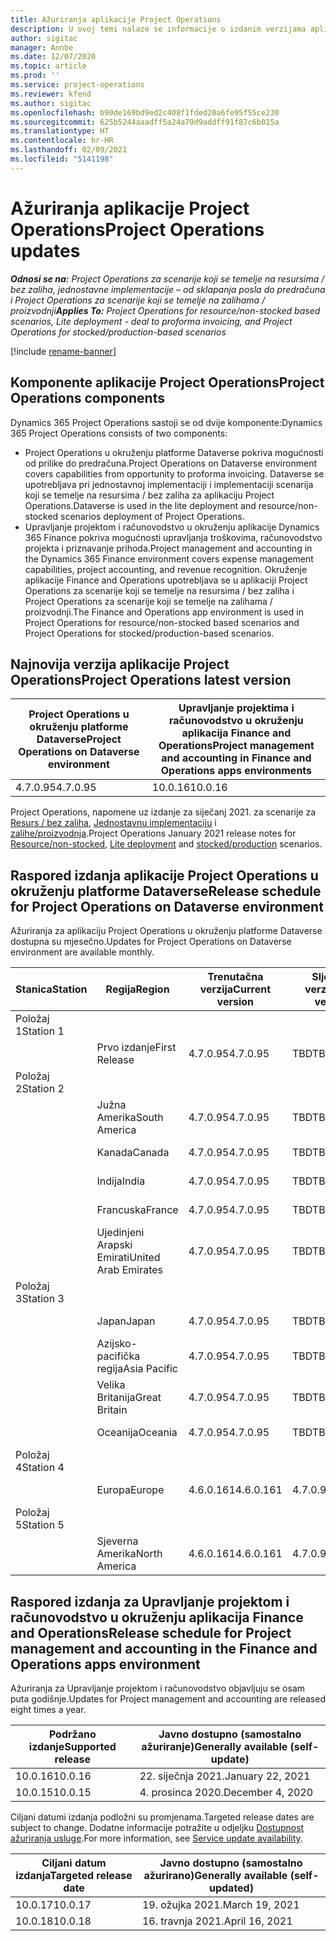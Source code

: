 ```yaml
---
title: Ažuriranja aplikacije Project Operations
description: U ovoj temi nalaze se informacije o izdanim verzijama aplikacije Dynamics 365 Project Operations.
author: sigitac
manager: Annbe
ms.date: 12/07/2020
ms.topic: article
ms.prod: ''
ms.service: project-operations
ms.reviewer: kfend
ms.author: sigitac
ms.openlocfilehash: b90de169bd9ed2c408f1fded20a6fe95f55ce230
ms.sourcegitcommit: 625b5244aaadff5a24a79d9addff91f87c6b015a
ms.translationtype: HT
ms.contentlocale: hr-HR
ms.lasthandoff: 02/09/2021
ms.locfileid: "5141198"
---
```

# <a name="project-operations-updates"></a><span data-ttu-id="f9b25-103">Ažuriranja aplikacije Project Operations</span><span class="sxs-lookup"><span data-stu-id="f9b25-103">Project Operations updates</span></span>

<span data-ttu-id="f9b25-104">_**Odnosi se na:** Project Operations za scenarije koji se temelje na resursima / bez zaliha, jednostavne implementacije – od sklapanja posla do predračuna i Project Operations za scenarije koji se temelje na zalihama / proizvodnji_</span><span class="sxs-lookup"><span data-stu-id="f9b25-104">_**Applies To:** Project Operations for resource/non-stocked based scenarios, Lite deployment - deal to proforma invoicing, and Project Operations for stocked/production-based scenarios_</span></span>

[!include [rename-banner](~/includes/cc-data-platform-banner.md)]

## <a name="project-operations-components"></a><span data-ttu-id="f9b25-105">Komponente aplikacije Project Operations</span><span class="sxs-lookup"><span data-stu-id="f9b25-105">Project Operations components</span></span>

<span data-ttu-id="f9b25-106">Dynamics 365 Project Operations sastoji se od dvije komponente:</span><span class="sxs-lookup"><span data-stu-id="f9b25-106">Dynamics 365 Project Operations consists of two components:</span></span>

- <span data-ttu-id="f9b25-107">Project Operations u okruženju platforme Dataverse pokriva mogućnosti od prilike do predračuna.</span><span class="sxs-lookup"><span data-stu-id="f9b25-107">Project Operations on Dataverse environment covers capabilities from opportunity to proforma invoicing.</span></span> <span data-ttu-id="f9b25-108">Dataverse se upotrebljava pri jednostavnoj implementaciji i implementaciji scenarija koji se temelje na resursima / bez zaliha za aplikaciju Project Operations.</span><span class="sxs-lookup"><span data-stu-id="f9b25-108">Dataverse is used in the lite deployment and resource/non-stocked scenarios deployment of Project Operations.</span></span>
- <span data-ttu-id="f9b25-109">Upravljanje projektom i računovodstvo u okruženju aplikacije Dynamics 365 Finance pokriva mogućnosti upravljanja troškovima, računovodstvo projekta i priznavanje prihoda.</span><span class="sxs-lookup"><span data-stu-id="f9b25-109">Project management and accounting in the Dynamics 365 Finance environment covers expense management capabilities, project accounting, and revenue recognition.</span></span> <span data-ttu-id="f9b25-110">Okruženje aplikacije Finance and Operations upotrebljava se u aplikaciji Project Operations za scenarije koji se temelje na resursima / bez zaliha i Project Operations za scenarije koji se temelje na zalihama / proizvodnji.</span><span class="sxs-lookup"><span data-stu-id="f9b25-110">The Finance and Operations app environment is used in Project Operations for resource/non-stocked based scenarios and Project Operations for stocked/production-based scenarios.</span></span>

## <a name="project-operations-latest-version"></a><span data-ttu-id="f9b25-111">Najnovija verzija aplikacije Project Operations</span><span class="sxs-lookup"><span data-stu-id="f9b25-111">Project Operations latest version</span></span>

| <span data-ttu-id="f9b25-112">Project Operations u okruženju platforme Dataverse</span><span class="sxs-lookup"><span data-stu-id="f9b25-112">Project Operations on Dataverse environment</span></span> | <span data-ttu-id="f9b25-113">Upravljanje projektima i računovodstvo u okruženju aplikacija Finance and Operations</span><span class="sxs-lookup"><span data-stu-id="f9b25-113">Project management and accounting in Finance and Operations apps environments</span></span> |
| --- | --- |
| <span data-ttu-id="f9b25-114">4.7.0.95</span><span class="sxs-lookup"><span data-stu-id="f9b25-114">4.7.0.95</span></span> | <span data-ttu-id="f9b25-115">10.0.16</span><span class="sxs-lookup"><span data-stu-id="f9b25-115">10.0.16</span></span> |

<span data-ttu-id="f9b25-116">Project Operations, napomene uz izdanje za siječanj 2021. za scenarije za [Resurs / bez zaliha](whats-new-feb-2021-resource-based.md), [Jednostavnu implementaciju](../pro/whats-new/whats-new-feb-2021-lite.md) i [zalihe/proizvodnja](../prod-pma/whats-new/whats-new-jan-2021-stocked.md).</span><span class="sxs-lookup"><span data-stu-id="f9b25-116">Project Operations January 2021 release notes for [Resource/non-stocked](whats-new-feb-2021-resource-based.md), [Lite deployment](../pro/whats-new/whats-new-feb-2021-lite.md) and [stocked/production](../prod-pma/whats-new/whats-new-jan-2021-stocked.md) scenarios.</span></span>

## <a name="release-schedule-for-project-operations-on-dataverse-environment"></a><span data-ttu-id="f9b25-117">Raspored izdanja aplikacije Project Operations u okruženju platforme Dataverse</span><span class="sxs-lookup"><span data-stu-id="f9b25-117">Release schedule for Project Operations on Dataverse environment</span></span>

<span data-ttu-id="f9b25-118">Ažuriranja za aplikaciju Project Operations u okruženju platforme Dataverse dostupna su mjesečno.</span><span class="sxs-lookup"><span data-stu-id="f9b25-118">Updates for Project Operations on Dataverse environment are available monthly.</span></span> 

| <span data-ttu-id="f9b25-119">Stanica</span><span class="sxs-lookup"><span data-stu-id="f9b25-119">Station</span></span>   | <span data-ttu-id="f9b25-120">Regija</span><span class="sxs-lookup"><span data-stu-id="f9b25-120">Region</span></span>        | <span data-ttu-id="f9b25-121">Trenutačna verzija</span><span class="sxs-lookup"><span data-stu-id="f9b25-121">Current version</span></span> | <span data-ttu-id="f9b25-122">Sljedeća verzija</span><span class="sxs-lookup"><span data-stu-id="f9b25-122">Next version</span></span> | <span data-ttu-id="f9b25-123">Javno dostupno</span><span class="sxs-lookup"><span data-stu-id="f9b25-123">Generally available</span></span> |
|-----------|---------------|-----------------|--------------|---------------------|
| <span data-ttu-id="f9b25-124">Položaj 1</span><span class="sxs-lookup"><span data-stu-id="f9b25-124">Station 1</span></span> |   &nbsp;      |    &nbsp;       | &nbsp;       |      &nbsp;         |
|   &nbsp;  | <span data-ttu-id="f9b25-125">Prvo izdanje</span><span class="sxs-lookup"><span data-stu-id="f9b25-125">First Release</span></span> |  <span data-ttu-id="f9b25-126">4.7.0.95</span><span class="sxs-lookup"><span data-stu-id="f9b25-126">4.7.0.95</span></span>       | <span data-ttu-id="f9b25-127">TBD</span><span class="sxs-lookup"><span data-stu-id="f9b25-127">TBD</span></span>     | <span data-ttu-id="f9b25-128">19-velj-21</span><span class="sxs-lookup"><span data-stu-id="f9b25-128">19-Feb-21</span></span>           |
| <span data-ttu-id="f9b25-129">Položaj 2</span><span class="sxs-lookup"><span data-stu-id="f9b25-129">Station 2</span></span> |   &nbsp;      |    &nbsp;       | &nbsp;       |      &nbsp;         |
|   &nbsp;  | <span data-ttu-id="f9b25-130">Južna Amerika</span><span class="sxs-lookup"><span data-stu-id="f9b25-130">South America</span></span> |  <span data-ttu-id="f9b25-131">4.7.0.95</span><span class="sxs-lookup"><span data-stu-id="f9b25-131">4.7.0.95</span></span>       | <span data-ttu-id="f9b25-132">TBD</span><span class="sxs-lookup"><span data-stu-id="f9b25-132">TBD</span></span>     | <span data-ttu-id="f9b25-133">19-velj-21</span><span class="sxs-lookup"><span data-stu-id="f9b25-133">19-Feb-21</span></span>           |
|    &nbsp; | <span data-ttu-id="f9b25-134">Kanada</span><span class="sxs-lookup"><span data-stu-id="f9b25-134">Canada</span></span>        |  <span data-ttu-id="f9b25-135">4.7.0.95</span><span class="sxs-lookup"><span data-stu-id="f9b25-135">4.7.0.95</span></span>       | <span data-ttu-id="f9b25-136">TBD</span><span class="sxs-lookup"><span data-stu-id="f9b25-136">TBD</span></span>     | <span data-ttu-id="f9b25-137">19-velj-21</span><span class="sxs-lookup"><span data-stu-id="f9b25-137">19-Feb-21</span></span>           |
|   &nbsp;  | <span data-ttu-id="f9b25-138">Indija</span><span class="sxs-lookup"><span data-stu-id="f9b25-138">India</span></span>         |  <span data-ttu-id="f9b25-139">4.7.0.95</span><span class="sxs-lookup"><span data-stu-id="f9b25-139">4.7.0.95</span></span>       | <span data-ttu-id="f9b25-140">TBD</span><span class="sxs-lookup"><span data-stu-id="f9b25-140">TBD</span></span>     | <span data-ttu-id="f9b25-141">19-velj-21</span><span class="sxs-lookup"><span data-stu-id="f9b25-141">19-Feb-21</span></span>           |
|   &nbsp;  | <span data-ttu-id="f9b25-142">Francuska</span><span class="sxs-lookup"><span data-stu-id="f9b25-142">France</span></span>         |  <span data-ttu-id="f9b25-143">4.7.0.95</span><span class="sxs-lookup"><span data-stu-id="f9b25-143">4.7.0.95</span></span>       | <span data-ttu-id="f9b25-144">TBD</span><span class="sxs-lookup"><span data-stu-id="f9b25-144">TBD</span></span>     | <span data-ttu-id="f9b25-145">19-velj-21</span><span class="sxs-lookup"><span data-stu-id="f9b25-145">19-Feb-21</span></span>           |
|   &nbsp;  | <span data-ttu-id="f9b25-146">Ujedinjeni Arapski Emirati</span><span class="sxs-lookup"><span data-stu-id="f9b25-146">United Arab Emirates</span></span>         |  <span data-ttu-id="f9b25-147">4.7.0.95</span><span class="sxs-lookup"><span data-stu-id="f9b25-147">4.7.0.95</span></span>       | <span data-ttu-id="f9b25-148">TBD</span><span class="sxs-lookup"><span data-stu-id="f9b25-148">TBD</span></span>     | <span data-ttu-id="f9b25-149">19-velj-21</span><span class="sxs-lookup"><span data-stu-id="f9b25-149">19-Feb-21</span></span>           |
| <span data-ttu-id="f9b25-150">Položaj 3</span><span class="sxs-lookup"><span data-stu-id="f9b25-150">Station 3</span></span>  |      &nbsp;   |     &nbsp;      |     &nbsp;   |      &nbsp;         |
|   &nbsp;  | <span data-ttu-id="f9b25-151">Japan</span><span class="sxs-lookup"><span data-stu-id="f9b25-151">Japan</span></span>         |  <span data-ttu-id="f9b25-152">4.7.0.95</span><span class="sxs-lookup"><span data-stu-id="f9b25-152">4.7.0.95</span></span>       | <span data-ttu-id="f9b25-153">TBD</span><span class="sxs-lookup"><span data-stu-id="f9b25-153">TBD</span></span>     | <span data-ttu-id="f9b25-154">26-velj-21</span><span class="sxs-lookup"><span data-stu-id="f9b25-154">26-Feb-21</span></span>           |
|   &nbsp;  | <span data-ttu-id="f9b25-155">Azijsko-pacifička regija</span><span class="sxs-lookup"><span data-stu-id="f9b25-155">Asia Pacific</span></span>  |  <span data-ttu-id="f9b25-156">4.7.0.95</span><span class="sxs-lookup"><span data-stu-id="f9b25-156">4.7.0.95</span></span>       | <span data-ttu-id="f9b25-157">TBD</span><span class="sxs-lookup"><span data-stu-id="f9b25-157">TBD</span></span>     | <span data-ttu-id="f9b25-158">26-velj-21</span><span class="sxs-lookup"><span data-stu-id="f9b25-158">26-Feb-21</span></span>           |
|   &nbsp;  | <span data-ttu-id="f9b25-159">Velika Britanija</span><span class="sxs-lookup"><span data-stu-id="f9b25-159">Great Britain</span></span> |  <span data-ttu-id="f9b25-160">4.7.0.95</span><span class="sxs-lookup"><span data-stu-id="f9b25-160">4.7.0.95</span></span>       | <span data-ttu-id="f9b25-161">TBD</span><span class="sxs-lookup"><span data-stu-id="f9b25-161">TBD</span></span>     | <span data-ttu-id="f9b25-162">26-velj-21</span><span class="sxs-lookup"><span data-stu-id="f9b25-162">26-Feb-21</span></span>           |
|   &nbsp;  | <span data-ttu-id="f9b25-163">Oceanija</span><span class="sxs-lookup"><span data-stu-id="f9b25-163">Oceania</span></span>       |  <span data-ttu-id="f9b25-164">4.7.0.95</span><span class="sxs-lookup"><span data-stu-id="f9b25-164">4.7.0.95</span></span>       | <span data-ttu-id="f9b25-165">TBD</span><span class="sxs-lookup"><span data-stu-id="f9b25-165">TBD</span></span>     | <span data-ttu-id="f9b25-166">26-velj-21</span><span class="sxs-lookup"><span data-stu-id="f9b25-166">26-Feb-21</span></span>           |
| <span data-ttu-id="f9b25-167">Položaj 4</span><span class="sxs-lookup"><span data-stu-id="f9b25-167">Station 4</span></span> |     &nbsp;    |     &nbsp;      |     &nbsp;   |      &nbsp;         |
|   &nbsp;  | <span data-ttu-id="f9b25-168">Europa</span><span class="sxs-lookup"><span data-stu-id="f9b25-168">Europe</span></span>        |  <span data-ttu-id="f9b25-169">4.6.0.161</span><span class="sxs-lookup"><span data-stu-id="f9b25-169">4.6.0.161</span></span>       | <span data-ttu-id="f9b25-170">4.7.0.95</span><span class="sxs-lookup"><span data-stu-id="f9b25-170">4.7.0.95</span></span>     | <span data-ttu-id="f9b25-171">12-velj-21</span><span class="sxs-lookup"><span data-stu-id="f9b25-171">12-Feb-21</span></span>           |
| <span data-ttu-id="f9b25-172">Položaj 5</span><span class="sxs-lookup"><span data-stu-id="f9b25-172">Station 5</span></span> |     &nbsp;    |     &nbsp;      |     &nbsp;   |      &nbsp;         |
|   &nbsp;  | <span data-ttu-id="f9b25-173">Sjeverna Amerika</span><span class="sxs-lookup"><span data-stu-id="f9b25-173">North America</span></span> |  <span data-ttu-id="f9b25-174">4.6.0.161</span><span class="sxs-lookup"><span data-stu-id="f9b25-174">4.6.0.161</span></span>       | <span data-ttu-id="f9b25-175">4.7.0.95</span><span class="sxs-lookup"><span data-stu-id="f9b25-175">4.7.0.95</span></span>     | <span data-ttu-id="f9b25-176">19-velj-21</span><span class="sxs-lookup"><span data-stu-id="f9b25-176">19-Feb-21</span></span>           |

## <a name="release-schedule-for-project-management-and-accounting-in-the-finance-and-operations-apps-environment"></a><span data-ttu-id="f9b25-177">Raspored izdanja za Upravljanje projektom i računovodstvo u okruženju aplikacija Finance and Operations</span><span class="sxs-lookup"><span data-stu-id="f9b25-177">Release schedule for Project management and accounting in the Finance and Operations apps environment</span></span>

<span data-ttu-id="f9b25-178">Ažuriranja za Upravljanje projektom i računovodstvo objavljuju se osam puta godišnje.</span><span class="sxs-lookup"><span data-stu-id="f9b25-178">Updates for Project management and accounting are released eight times a year.</span></span>

| <span data-ttu-id="f9b25-179">Podržano izdanje</span><span class="sxs-lookup"><span data-stu-id="f9b25-179">Supported release</span></span> | <span data-ttu-id="f9b25-180">Javno dostupno (samostalno ažuriranje)</span><span class="sxs-lookup"><span data-stu-id="f9b25-180">Generally available (self-update)</span></span> |
| --- | --- |
| <span data-ttu-id="f9b25-181">10.0.16</span><span class="sxs-lookup"><span data-stu-id="f9b25-181">10.0.16</span></span> | <span data-ttu-id="f9b25-182">22. siječnja 2021.</span><span class="sxs-lookup"><span data-stu-id="f9b25-182">January 22, 2021</span></span> |
| <span data-ttu-id="f9b25-183">10.0.15</span><span class="sxs-lookup"><span data-stu-id="f9b25-183">10.0.15</span></span> | <span data-ttu-id="f9b25-184">4. prosinca 2020.</span><span class="sxs-lookup"><span data-stu-id="f9b25-184">December 4, 2020</span></span> |


<span data-ttu-id="f9b25-185">Ciljani datumi izdanja podložni su promjenama.</span><span class="sxs-lookup"><span data-stu-id="f9b25-185">Targeted release dates are subject to change.</span></span> <span data-ttu-id="f9b25-186">Dodatne informacije potražite u odjeljku [Dostupnost ažuriranja usluge](https://docs.microsoft.com/dynamics365/fin-ops-core/fin-ops/get-started/public-preview-releases?toc=/dynamics365/finance/toc.json).</span><span class="sxs-lookup"><span data-stu-id="f9b25-186">For more information, see [Service update availability](https://docs.microsoft.com/dynamics365/fin-ops-core/fin-ops/get-started/public-preview-releases?toc=/dynamics365/finance/toc.json).</span></span>

| <span data-ttu-id="f9b25-187">Ciljani datum izdanja</span><span class="sxs-lookup"><span data-stu-id="f9b25-187">Targeted release date</span></span> | <span data-ttu-id="f9b25-188">Javno dostupno (samostalno ažurirano)</span><span class="sxs-lookup"><span data-stu-id="f9b25-188">Generally available (self- updated)</span></span> |
| --- | --- |
| <span data-ttu-id="f9b25-189">10.0.17</span><span class="sxs-lookup"><span data-stu-id="f9b25-189">10.0.17</span></span> | <span data-ttu-id="f9b25-190">19. ožujka 2021.</span><span class="sxs-lookup"><span data-stu-id="f9b25-190">March 19, 2021</span></span> |
| <span data-ttu-id="f9b25-191">10.0.18</span><span class="sxs-lookup"><span data-stu-id="f9b25-191">10.0.18</span></span> | <span data-ttu-id="f9b25-192">16. travnja 2021.</span><span class="sxs-lookup"><span data-stu-id="f9b25-192">April 16, 2021</span></span> |
